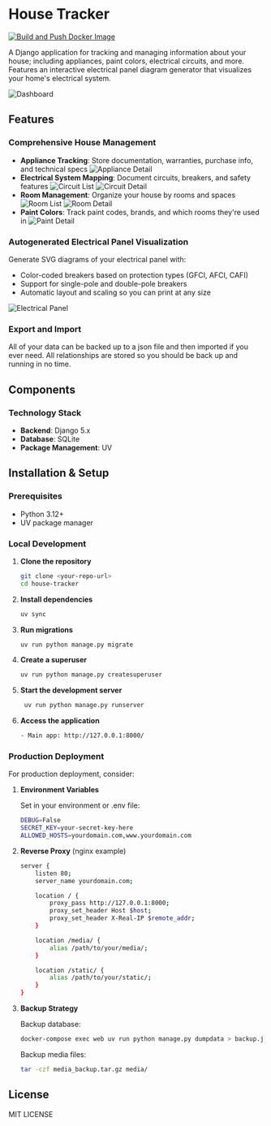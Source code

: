 # House Tracker

[![Build and Push Docker Image](https://github.com/soehlert/our-house/actions/workflows/build-and-push.yml/badge.svg)](https://github.com/soehlert/our-house/actions/workflows/build-and-push.yml)

A Django application for tracking and managing information about your house; including appliances, paint colors, electrical circuits, and more. 
Features an interactive electrical panel diagram generator that visualizes your home's electrical system.

![Dashboard](docs/images/Home%20Dashboard.png "Main Dashboard View")

## Features

### Comprehensive House Management
- **Appliance Tracking**: Store documentation, warranties, purchase info, and technical specs
![Appliance Detail](docs/images/Appliance%20Detail.png "Appliance detail")
- **Electrical System Mapping**: Document circuits, breakers, and safety features
![Circuit List](docs/images/Circuit%20List.png "List of circuits")
![Circuit Detail](docs/images/Circuit%20Detail.png "Detail view of a circuit")
- **Room Management**: Organize your house by rooms and spaces
![Room List](docs/images/Room%20List.png "List of rooms")
![Room Detail](docs/images/Room%20Detail.png "Detail view of a room")
- **Paint Colors**: Track paint codes, brands, and which rooms they're used in
![Paint Detail](docs/images/Paint%20Detail.png "Detail view of paint color")

### Autogenerated Electrical Panel Visualization
Generate SVG diagrams of your electrical panel with:
- Color-coded breakers based on protection types (GFCI, AFCI, CAFI)
- Support for single-pole and double-pole breakers
- Automatic layout and scaling so you can print at any size

![Electrical Panel](docs/images/Electrical%20Panel.png "Auto generated electrical panel")

### Export and Import
All of your data can be backed up to a json file and then imported if you ever need. All relationships are stored so you should be back up and running in no time.

## Components

### Technology Stack
- **Backend**: Django 5.x
- **Database**: SQLite
- **Package Management**: UV

## Installation & Setup

### Prerequisites
- Python 3.12+
- UV package manager

### Local Development

1. **Clone the repository**

   ```bash
   git clone <your-repo-url>
   cd house-tracker
   ```

2. **Install dependencies**

   ```bash
   uv sync
   ```

3. **Run migrations**
   ```bash
   uv run python manage.py migrate
   ```

4. **Create a superuser**
    ```bash
    uv run python manage.py createsuperuser
    ```

5. **Start the development server**
   ```bash
    uv run python manage.py runserver
   ```

6. **Access the application**
    ```bash
   - Main app: http://127.0.0.1:8000/
   ```

### Production Deployment

For production deployment, consider:

1. **Environment Variables**

   Set in your environment or .env file:
   ```bash
   DEBUG=False
   SECRET_KEY=your-secret-key-here
   ALLOWED_HOSTS=yourdomain.com,www.yourdomain.com
   ```

2. **Reverse Proxy** (nginx example)
   ```bash
   server {
       listen 80;
       server_name yourdomain.com;

       location / {
           proxy_pass http://127.0.0.1:8000;
           proxy_set_header Host $host;
           proxy_set_header X-Real-IP $remote_addr;
       }

       location /media/ {
           alias /path/to/your/media/;
       }

       location /static/ {
           alias /path/to/your/static/;
       }
   }
   ```

3. **Backup Strategy**

   Backup database:
   ```bash
   docker-compose exec web uv run python manage.py dumpdata > backup.json
   ```

   Backup media files:
   ```bash
   tar -czf media_backup.tar.gz media/
   ```

## License

MIT LICENSE
